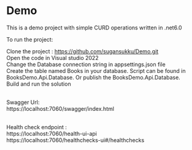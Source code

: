 # Demo

This is a demo project with simple CURD operations written in .net6.0

To run the project:

Clone the project : https://github.com/sugansukku/Demo.git
<br />Open the code in Visual studio 2022
<br />Change the Database connection string in appsettings.json file
<br />Create the table named Books in your database. Script can be found in BooksDemo.Api.Database. Or publish the BooksDemo.Api.Database.
<br />Build and run the solution


<br />Swagger Url:
<br />https://localhost:7060/swagger/index.html

<br />Health check endpoint :
<br />https://localhost:7060/health-ui-api
<br />https://localhost:7060/healthchecks-ui#/healthchecks
